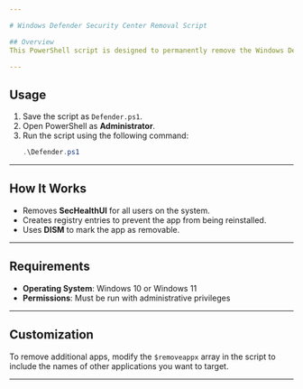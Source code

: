 ```yaml
---

# Windows Defender Security Center Removal Script

## Overview
This PowerShell script is designed to permanently remove the Windows Defender Security Center (SecHealthUI) application from Windows and prevent it from being reinstalled during updates.

---
```


## Usage
1. Save the script as `Defender.ps1`.
2. Open PowerShell as **Administrator**.
3. Run the script using the following command:
   ```powershell
   .\Defender.ps1
   ```
---

## How It Works
- Removes **SecHealthUI** for all users on the system.
- Creates registry entries to prevent the app from being reinstalled.
- Uses **DISM** to mark the app as removable.

---
## Requirements

- **Operating System**: Windows 10 or Windows 11  
- **Permissions**: Must be run with administrative privileges  
---

## Customization
To remove additional apps, modify the `$removeappx` array in the script to include the names of other applications you want to target.

---
